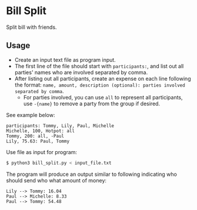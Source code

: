 # Bill Split

Split bill with friends.

## Usage

* Create an input text file as program input.
* The first line of the file should start with `participants:`, and list out all parties' names who are involved separated by comma.
* After listing out all participants, create an expense on each line following the format: `name, amount, description (optional): parties involved separated by comma`.
    * For parties involved, you can use `all` to represent all participants, use `-{name}` to remove a party from the group if desired.

See example below:

```
participants: Tommy, Lily, Paul, Michelle
Michelle, 100, Hotpot: all
Tommy, 200: all, -Paul
Lily, 75.63: Paul, Tommy
```

Use file as input for program:

```bash
$ python3 bill_split.py < input_file.txt
```

The program will produce an output similar to following indicating who should send who what amount of money:

```
Lily --> Tommy: 16.04
Paul --> Michelle: 8.33
Paul --> Tommy: 54.48
```

